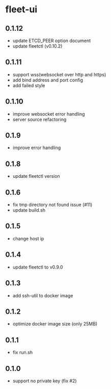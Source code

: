# fleet-ui

## 0.1.12
  * update ETCD_PEER option document
  * update fleetctl (v0.10.2)

## 0.1.11
  * support wss(websocket over http and https)
  * add bind address and port config
  * add failed style

## 0.1.10
  * improve websocket error handling
  * server source refactoring

## 0.1.9
  * improve error handling

## 0.1.8
  * update fleetctl version

## 0.1.6
  * fix tmp directory not found issue (#11)
  * update build.sh 

## 0.1.5
  * change host ip

## 0.1.4
  * update fleetctl to v0.9.0

## 0.1.3
 * add ssh-util to docker image

## 0.1.2
 * optimize docker image size (only 25MB)

## 0.1.1
 * fix run.sh

## 0.1.0
 * support no private key (fix #2)
